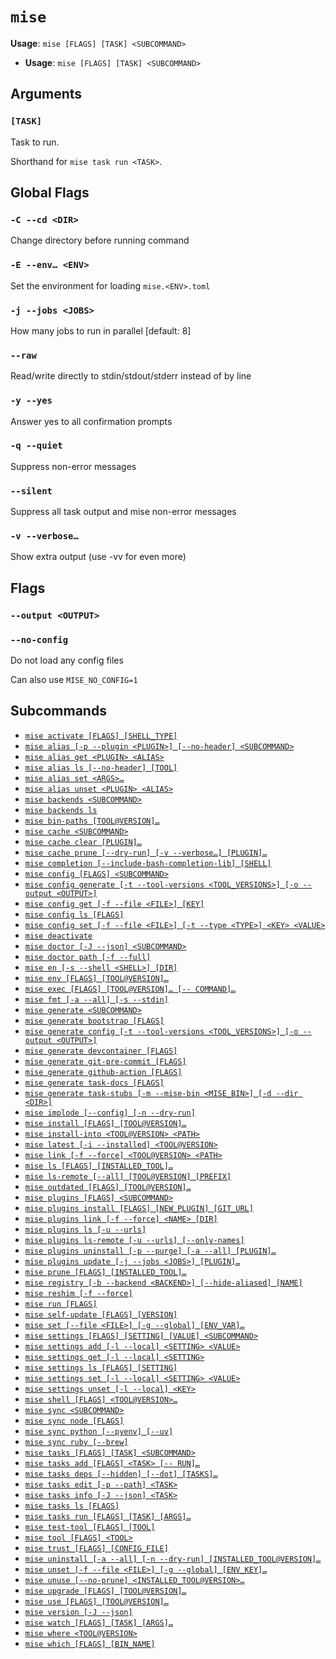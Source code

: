 # `mise`

**Usage**: `mise [FLAGS] [TASK] <SUBCOMMAND>`

- **Usage**: `mise [FLAGS] [TASK] <SUBCOMMAND>`

## Arguments

### `[TASK]`

Task to run.

Shorthand for `mise task run <TASK>`.

## Global Flags

### `-C --cd <DIR>`

Change directory before running command

### `-E --env… <ENV>`

Set the environment for loading `mise.<ENV>.toml`

### `-j --jobs <JOBS>`

How many jobs to run in parallel [default: 8]

### `--raw`

Read/write directly to stdin/stdout/stderr instead of by line

### `-y --yes`

Answer yes to all confirmation prompts

### `-q --quiet`

Suppress non-error messages

### `--silent`

Suppress all task output and mise non-error messages

### `-v --verbose…`

Show extra output (use -vv for even more)

## Flags

### `--output <OUTPUT>`

### `--no-config`

Do not load any config files

Can also use `MISE_NO_CONFIG=1`

## Subcommands

- [`mise activate [FLAGS] [SHELL_TYPE]`](/cli/activate.md)
- [`mise alias [-p --plugin <PLUGIN>] [--no-header] <SUBCOMMAND>`](/cli/alias.md)
- [`mise alias get <PLUGIN> <ALIAS>`](/cli/alias/get.md)
- [`mise alias ls [--no-header] [TOOL]`](/cli/alias/ls.md)
- [`mise alias set <ARGS>…`](/cli/alias/set.md)
- [`mise alias unset <PLUGIN> <ALIAS>`](/cli/alias/unset.md)
- [`mise backends <SUBCOMMAND>`](/cli/backends.md)
- [`mise backends ls`](/cli/backends/ls.md)
- [`mise bin-paths [TOOL@VERSION]…`](/cli/bin-paths.md)
- [`mise cache <SUBCOMMAND>`](/cli/cache.md)
- [`mise cache clear [PLUGIN]…`](/cli/cache/clear.md)
- [`mise cache prune [--dry-run] [-v --verbose…] [PLUGIN]…`](/cli/cache/prune.md)
- [`mise completion [--include-bash-completion-lib] [SHELL]`](/cli/completion.md)
- [`mise config [FLAGS] <SUBCOMMAND>`](/cli/config.md)
- [`mise config generate [-t --tool-versions <TOOL_VERSIONS>] [-o --output <OUTPUT>]`](/cli/config/generate.md)
- [`mise config get [-f --file <FILE>] [KEY]`](/cli/config/get.md)
- [`mise config ls [FLAGS]`](/cli/config/ls.md)
- [`mise config set [-f --file <FILE>] [-t --type <TYPE>] <KEY> <VALUE>`](/cli/config/set.md)
- [`mise deactivate`](/cli/deactivate.md)
- [`mise doctor [-J --json] <SUBCOMMAND>`](/cli/doctor.md)
- [`mise doctor path [-f --full]`](/cli/doctor/path.md)
- [`mise en [-s --shell <SHELL>] [DIR]`](/cli/en.md)
- [`mise env [FLAGS] [TOOL@VERSION]…`](/cli/env.md)
- [`mise exec [FLAGS] [TOOL@VERSION]… [-- COMMAND]…`](/cli/exec.md)
- [`mise fmt [-a --all] [-s --stdin]`](/cli/fmt.md)
- [`mise generate <SUBCOMMAND>`](/cli/generate.md)
- [`mise generate bootstrap [FLAGS]`](/cli/generate/bootstrap.md)
- [`mise generate config [-t --tool-versions <TOOL_VERSIONS>] [-o --output <OUTPUT>]`](/cli/generate/config.md)
- [`mise generate devcontainer [FLAGS]`](/cli/generate/devcontainer.md)
- [`mise generate git-pre-commit [FLAGS]`](/cli/generate/git-pre-commit.md)
- [`mise generate github-action [FLAGS]`](/cli/generate/github-action.md)
- [`mise generate task-docs [FLAGS]`](/cli/generate/task-docs.md)
- [`mise generate task-stubs [-m --mise-bin <MISE_BIN>] [-d --dir <DIR>]`](/cli/generate/task-stubs.md)
- [`mise implode [--config] [-n --dry-run]`](/cli/implode.md)
- [`mise install [FLAGS] [TOOL@VERSION]…`](/cli/install.md)
- [`mise install-into <TOOL@VERSION> <PATH>`](/cli/install-into.md)
- [`mise latest [-i --installed] <TOOL@VERSION>`](/cli/latest.md)
- [`mise link [-f --force] <TOOL@VERSION> <PATH>`](/cli/link.md)
- [`mise ls [FLAGS] [INSTALLED_TOOL]…`](/cli/ls.md)
- [`mise ls-remote [--all] [TOOL@VERSION] [PREFIX]`](/cli/ls-remote.md)
- [`mise outdated [FLAGS] [TOOL@VERSION]…`](/cli/outdated.md)
- [`mise plugins [FLAGS] <SUBCOMMAND>`](/cli/plugins.md)
- [`mise plugins install [FLAGS] [NEW_PLUGIN] [GIT_URL]`](/cli/plugins/install.md)
- [`mise plugins link [-f --force] <NAME> [DIR]`](/cli/plugins/link.md)
- [`mise plugins ls [-u --urls]`](/cli/plugins/ls.md)
- [`mise plugins ls-remote [-u --urls] [--only-names]`](/cli/plugins/ls-remote.md)
- [`mise plugins uninstall [-p --purge] [-a --all] [PLUGIN]…`](/cli/plugins/uninstall.md)
- [`mise plugins update [-j --jobs <JOBS>] [PLUGIN]…`](/cli/plugins/update.md)
- [`mise prune [FLAGS] [INSTALLED_TOOL]…`](/cli/prune.md)
- [`mise registry [-b --backend <BACKEND>] [--hide-aliased] [NAME]`](/cli/registry.md)
- [`mise reshim [-f --force]`](/cli/reshim.md)
- [`mise run [FLAGS]`](/cli/run.md)
- [`mise self-update [FLAGS] [VERSION]`](/cli/self-update.md)
- [`mise set [--file <FILE>] [-g --global] [ENV_VAR]…`](/cli/set.md)
- [`mise settings [FLAGS] [SETTING] [VALUE] <SUBCOMMAND>`](/cli/settings.md)
- [`mise settings add [-l --local] <SETTING> <VALUE>`](/cli/settings/add.md)
- [`mise settings get [-l --local] <SETTING>`](/cli/settings/get.md)
- [`mise settings ls [FLAGS] [SETTING]`](/cli/settings/ls.md)
- [`mise settings set [-l --local] <SETTING> <VALUE>`](/cli/settings/set.md)
- [`mise settings unset [-l --local] <KEY>`](/cli/settings/unset.md)
- [`mise shell [FLAGS] <TOOL@VERSION>…`](/cli/shell.md)
- [`mise sync <SUBCOMMAND>`](/cli/sync.md)
- [`mise sync node [FLAGS]`](/cli/sync/node.md)
- [`mise sync python [--pyenv] [--uv]`](/cli/sync/python.md)
- [`mise sync ruby [--brew]`](/cli/sync/ruby.md)
- [`mise tasks [FLAGS] [TASK] <SUBCOMMAND>`](/cli/tasks.md)
- [`mise tasks add [FLAGS] <TASK> [-- RUN]…`](/cli/tasks/add.md)
- [`mise tasks deps [--hidden] [--dot] [TASKS]…`](/cli/tasks/deps.md)
- [`mise tasks edit [-p --path] <TASK>`](/cli/tasks/edit.md)
- [`mise tasks info [-J --json] <TASK>`](/cli/tasks/info.md)
- [`mise tasks ls [FLAGS]`](/cli/tasks/ls.md)
- [`mise tasks run [FLAGS] [TASK] [ARGS]…`](/cli/tasks/run.md)
- [`mise test-tool [FLAGS] [TOOL]`](/cli/test-tool.md)
- [`mise tool [FLAGS] <TOOL>`](/cli/tool.md)
- [`mise trust [FLAGS] [CONFIG_FILE]`](/cli/trust.md)
- [`mise uninstall [-a --all] [-n --dry-run] [INSTALLED_TOOL@VERSION]…`](/cli/uninstall.md)
- [`mise unset [-f --file <FILE>] [-g --global] [ENV_KEY]…`](/cli/unset.md)
- [`mise unuse [--no-prune] <INSTALLED_TOOL@VERSION>…`](/cli/unuse.md)
- [`mise upgrade [FLAGS] [TOOL@VERSION]…`](/cli/upgrade.md)
- [`mise use [FLAGS] [TOOL@VERSION]…`](/cli/use.md)
- [`mise version [-J --json]`](/cli/version.md)
- [`mise watch [FLAGS] [TASK] [ARGS]…`](/cli/watch.md)
- [`mise where <TOOL@VERSION>`](/cli/where.md)
- [`mise which [FLAGS] [BIN_NAME]`](/cli/which.md)
